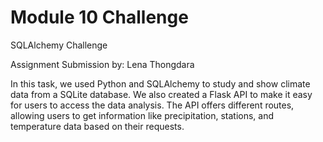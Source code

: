 # Module 10 Challenge

SQLAlchemy Challenge

Assignment Submission by: Lena Thongdara

In this task, we used Python and SQLAlchemy to study and show climate data from a SQLite database. We also created a Flask API to make it easy for users to access the data analysis. The API offers different routes, allowing users to get information like precipitation, stations, and temperature data based on their requests.
